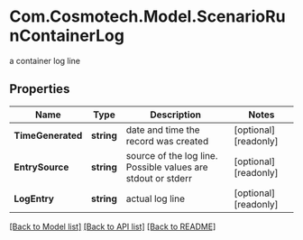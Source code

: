 # Com.Cosmotech.Model.ScenarioRunContainerLog
a container log line

## Properties

Name | Type | Description | Notes
------------ | ------------- | ------------- | -------------
**TimeGenerated** | **string** | date and time the record was created | [optional] [readonly] 
**EntrySource** | **string** | source of the log line. Possible values are stdout or stderr | [optional] [readonly] 
**LogEntry** | **string** | actual log line | [optional] [readonly] 

[[Back to Model list]](../README.md#documentation-for-models) [[Back to API list]](../README.md#documentation-for-api-endpoints) [[Back to README]](../README.md)

